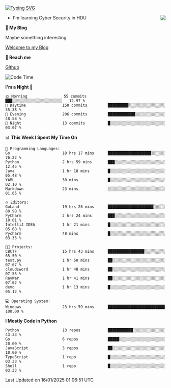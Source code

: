 [![Typing SVG](https://readme-typing-svg.herokuapp.com?font=Fira+Code&pause=1000&random=false&width=450&height=60&lines=Hello+%F0%9F%91%8B%F0%9F%8F%BB;I'm+JBNRZ)](https://git.io/typing-svg)

<a href="#">
  <img align="right" src="https://github-readme-stats.vercel.app/api?username=JBNRZ&show_icons=true&bg_color=15,f2f7fd,E0EAFC" />
</a>

- I'm learning Cyber Security in HDU

 **🌱 My Blog**

Maybe something interesting

[Welcome to my Blog](https://jbnrz.com.cn/)

 **💬 Reach me** 

[Github](https://github.com/JBNRZ)


<!--START_SECTION:waka-->
![Code Time](http://img.shields.io/badge/Code%20Time-833%20hrs%2048%20mins-blue)

**I'm a Night 🦉** 

```text
🌞 Morning                55 commits          ███░░░░░░░░░░░░░░░░░░░░░░   12.97 % 
🌆 Daytime                150 commits         █████████░░░░░░░░░░░░░░░░   35.38 % 
🌃 Evening                206 commits         ████████████░░░░░░░░░░░░░   48.58 % 
🌙 Night                  13 commits          █░░░░░░░░░░░░░░░░░░░░░░░░   03.07 % 
```


📊 **This Week I Spent My Time On** 

```text
💬 Programming Languages: 
Go                       18 hrs 17 mins      ███████████████████░░░░░░   76.22 % 
Python                   2 hrs 59 mins       ███░░░░░░░░░░░░░░░░░░░░░░   12.45 % 
Java                     1 hr 18 mins        █░░░░░░░░░░░░░░░░░░░░░░░░   05.48 % 
YAML                     30 mins             █░░░░░░░░░░░░░░░░░░░░░░░░   02.10 % 
Markdown                 23 mins             ░░░░░░░░░░░░░░░░░░░░░░░░░   01.65 % 

🔥 Editors: 
GoLand                   19 hrs 26 mins      ████████████████████░░░░░   80.98 % 
PyCharm                  2 hrs 24 mins       ███░░░░░░░░░░░░░░░░░░░░░░   10.01 % 
IntelliJ IDEA            1 hr 21 mins        █░░░░░░░░░░░░░░░░░░░░░░░░   05.68 % 
Pycharm                  48 mins             █░░░░░░░░░░░░░░░░░░░░░░░░   03.33 % 

🐱‍💻 Projects: 
CBCTF                    15 hrs 43 mins      ████████████████░░░░░░░░░   65.50 % 
test.py                  1 hr 50 mins        ██░░░░░░░░░░░░░░░░░░░░░░░   07.67 % 
cloudsword               1 hr 48 mins        ██░░░░░░░░░░░░░░░░░░░░░░░   07.55 % 
RayWar                   1 hr 41 mins        ██░░░░░░░░░░░░░░░░░░░░░░░   07.02 % 
demo                     1 hr 13 mins        █░░░░░░░░░░░░░░░░░░░░░░░░   05.12 % 

💻 Operating System: 
Windows                  23 hrs 59 mins      █████████████████████████   100.00 % 
```

**I Mostly Code in Python** 

```text
Python                   13 repos            ███████████░░░░░░░░░░░░░░   43.33 % 
Go                       6 repos             █████░░░░░░░░░░░░░░░░░░░░   20.00 % 
JavaScript               3 repos             ██░░░░░░░░░░░░░░░░░░░░░░░   10.00 % 
TypeScript               1 repo              █░░░░░░░░░░░░░░░░░░░░░░░░   03.33 % 
Shell                    1 repo              █░░░░░░░░░░░░░░░░░░░░░░░░   03.33 % 
```




 Last Updated on 16/01/2025 01:06:51 UTC
<!--END_SECTION:waka-->
